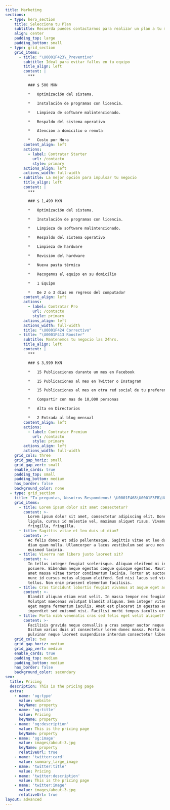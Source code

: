 ```yaml
---
title: Marketing
sections:
  - type: hero_section
    title: Selecciona tu Plan
    subtitle: Recuerda puedes contactarnos para realizar un plan a tu medida
    align: center
    padding_top: large
    padding_bottom: small
  - type: grid_section
    grid_items:
      - title: "\U0001F423\_Preventivo"
        subtitle: Ideal para evitar fallos en tu equipo
        title_align: left
        content: |
          ***

          ### $ 500 MXN

          *   Optimización del sistema.

          *   Instalación de programas con licencia.

          *   Limpieza de software malintencionado.

          *   Respaldo del sistema operativo

          *   Atención a domicilio o remota

          *   Costo por Hora
        content_align: left
        actions:
          - label: Contratar Starter
            url: /contacto
            style: primary
        actions_align: left
        actions_width: full-width
      - subtitle: La mejor opción para impulsar tu negocio
        title_align: left
        content: |
          ***

          ### $ 1,499 MXN

          *   Optimización del sistema.

          *   Instalación de programas con licencia.

          *   Limpieza de software malintencionado.

          *   Respaldo del sistema operativo

          *   Limpieza de hardware

          *   Revisión del hardware

          *   Nueva pasta térmica

          *   Recogemos el equipo en su domicilio

          *   1 Equipo

          *   De 2 o 3 días en regreso del computador
        content_align: left
        actions:
          - label: Contratar Pro
            url: /contacto
            style: primary
        actions_align: left
        actions_width: full-width
        title: "\U0001F424 Correctivo"
      - title: "\U0001F413 Rooster"
        subtitle: Mantenemos tu negocio las 24hrs.
        title_align: left
        content: |
          ***

          ### $ 3,999 MXN

          *   15 Publicaciones durante un mes en Facebook

          *   15 Publicaciones al mes en Twitter o Instagram

          *   15 Publicaciones al mes en otra red social de tu preferencia.

          *   Compartir con mas de 10,000 personas

          *   Alta en Directorios

          *   2 Entrada al blog mensual
        content_align: left
        actions:
          - label: Contratar Premium
            url: /contacto
            style: primary
        actions_align: left
        actions_width: full-width
    grid_cols: three
    grid_gap_horiz: small
    grid_gap_vert: small
    enable_cards: true
    padding_top: small
    padding_bottom: medium
    has_border: false
    background_color: none
  - type: grid_section
    title: "Tu preguntas, Nosotros Respondemos! \U0001F468\U0001F3FB‍\U0001F4BB"
    grid_items:
      - title: Lorem ipsum dolor sit amet consectetur?
        content: >-
          Lorem ipsum dolor sit amet, consectetur adipiscing elit. Donec nisl
          ligula, cursus id molestie vel, maximus aliquet risus. Vivamus in nibh
          fringilla, fringilla.
      - title: Sagittis vitae et leo duis ut diam?
        content: >-
          Ac felis donec et odio pellentesque. Sagittis vitae et leo duis ut
          diam quam nulla. Ullamcorper a lacus vestibulum sed arcu non odio
          euismod lacinia.
      - title: Viverra nam libero justo laoreet sit?
        content: >-
          In tellus integer feugiat scelerisque. Aliquam eleifend mi in nulla
          posuere. Bibendum neque egestas congue quisque egestas. Mauris sit
          amet massa vitae tortor condimentum lacinia. Tortor at auctor urna
          nunc id cursus metus aliquam eleifend. Sed nisi lacus sed viverra
          tellus. Non enim praesent elementum facilisis.
      - title: Cras tincidunt lobortis feugiat vivamus at augue eget arcu?
        content: >-
          Blandit aliquam etiam erat velit. In massa tempor nec feugiat.
          Volutpat maecenas volutpat blandit aliquam. Sem integer vitae justo
          eget magna fermentum iaculis. Amet est placerat in egestas erat
          imperdiet sed euismod nisi. Facilisi morbi tempus iaculis urna.
      - title: Porta nibh venenatis cras sed felis eget velit aliquet?
        content: >-
          Facilisis gravida neque convallis a cras semper auctor neque vitae.
          Dictum varius duis at consectetur lorem donec massa. Porta non
          pulvinar neque laoreet suspendisse interdum consectetur libero.
    grid_cols: two
    grid_gap_horiz: medium
    grid_gap_vert: medium
    enable_cards: true
    padding_top: medium
    padding_bottom: medium
    has_border: false
    background_color: secondary
seo:
  title: Pricing
  description: This is the pricing page
  extra:
    - name: 'og:type'
      value: website
      keyName: property
    - name: 'og:title'
      value: Pricing
      keyName: property
    - name: 'og:description'
      value: This is the pricing page
      keyName: property
    - name: 'og:image'
      value: images/about-3.jpg
      keyName: property
      relativeUrl: true
    - name: 'twitter:card'
      value: summary_large_image
    - name: 'twitter:title'
      value: Pricing
    - name: 'twitter:description'
      value: This is the pricing page
    - name: 'twitter:image'
      value: images/about-3.jpg
      relativeUrl: true
layout: advanced
---
```

